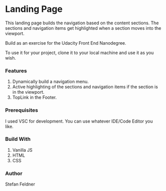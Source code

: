 # Landing Page
This landing page builds the navigation based on the content sections.
The sections and navigation items get highlighted when a section moves into the viewport.

Build as an exercise for the Udacity Front End Nanodegree.

To use it for your project, clone it to your local machine and use it as you wish.

### Features

1. Dynamically build a navigation menu.
2. Active highlighting of the sections and navigation items if the section is in the viewport.
3. TopLink in the Footer.

### Prerequisites

I used VSC for development. You can use whatever IDE/Code Editor you like.

### Build With

1. Vanilla JS
2. HTML
3. CSS

### Author

Stefan Feldner

